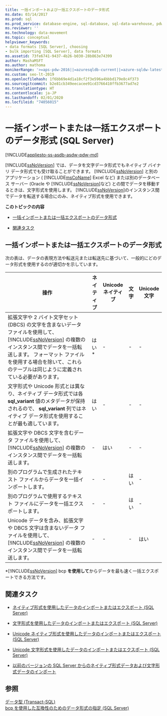 ```yaml
---
title: 一括インポートおよび一括エクスポートのデータ形式
ms.date: 03/14/2017
ms.prod: sql
ms.prod_service: database-engine, sql-database, sql-data-warehouse, pdw
ms.reviewer: ''
ms.technology: data-movement
ms.topic: conceptual
helpviewer_keywords:
- data formats [SQL Server], choosing
- bulk importing [SQL Server], data formats
ms.assetid: 73fe6741-9437-4b26-b030-28b863e74399
author: MashaMSFT
ms.author: mathoma
monikerRange: '>=aps-pdw-2016||=azuresqldb-current||=azure-sqldw-latest||>=sql-server-2016||=sqlallproducts-allversions||>=sql-server-linux-2017||=azuresqldb-mi-current'
ms.custom: seo-lt-2019
ms.openlocfilehash: 1f6bb69e4d1a18cf2f3e596a4bbbd179e8c4f373
ms.sourcegitcommit: b2e81cb349eecacee91cd3766410ffb3677ad7e2
ms.translationtype: HT
ms.contentlocale: ja-JP
ms.lasthandoff: 02/01/2020
ms.locfileid: "74056015"
---
```

# <a name="data-formats-for-bulk-import-or-bulk-export-sql-server"></a>一括インポートまたは一括エクスポートのデータ形式 (SQL Server)
[!INCLUDE[appliesto-ss-asdb-asdw-pdw-md](../../includes/appliesto-ss-asdb-asdw-pdw-md.md)]

  [!INCLUDE[ssNoVersion](../../includes/ssnoversion-md.md)] では、データを文字データ形式でもネイティブ バイナリ データ形式でも受け取ることができます。 [!INCLUDE[ssNoVersion](../../includes/ssnoversion-md.md)] と別のアプリケーション ( [!INCLUDE[msCoName](../../includes/msconame-md.md)] Excel など) または別のデータベース サーバー (Oracle や [!INCLUDE[ssNoVersion](../../includes/ssnoversion-md.md)]など) との間でデータを移動するときは、文字形式を使用します。 [!INCLUDE[ssNoVersion](../../includes/ssnoversion-md.md)]のインスタンス間でデータを転送する場合にのみ、ネイティブ形式を使用できます。  
  
 **このトピックの内容**  
  
-   [一括インポートまたは一括エクスポートのデータ形式](#ComponentsAndConcepts)  
  
-   [関連タスク](#RelatedTasks)  
  
##  <a name="ComponentsAndConcepts"></a> 一括インポートまたは一括エクスポートのデータ形式  
 次の表は、データの表現方法や転送元または転送先に基づいて、一般的にどのデータ形式を使用するのが適切かを示しています。  
  
|操作|ネイティブ|Unicode ネイティブ|文字|Unicode 文字|  
|---------------|------------|--------------------|---------------|-----------------------|  
|拡張文字や 2 バイト文字セット (DBCS) の文字を含まないデータ ファイルを使用して、 [!INCLUDE[ssNoVersion](../../includes/ssnoversion-md.md)] の複数のインスタンス間でデータを一括転送します。 フォーマット ファイルを使用する場合を除いて、これらのテーブルは同じように定義されている必要があります。|はい*|-|-|-|  
|文字形式や Unicode 形式とは異なり、ネイティブ データ形式では各 **sql_variant** 値のメタデータが保持されるので、 **sql_variant** 列ではネイティブ データ形式を使用することが最も適しています。|はい|-|-|-|  
|拡張文字や DBCS 文字を含むデータ ファイルを使用して、 [!INCLUDE[ssNoVersion](../../includes/ssnoversion-md.md)] の複数のインスタンス間でデータを一括転送します。|-|はい|-|-|  
|別のプログラムで生成されたテキスト ファイルからデータを一括インポートします。|-|-|はい|-|  
|別のプログラムで使用するテキスト ファイルにデータを一括エクスポートします。|-|-|はい|-|  
|Unicode データを含み、拡張文字や DBCS 文字は含まないデータ ファイルを使用して、 [!INCLUDE[ssNoVersion](../../includes/ssnoversion-md.md)] の複数のインスタンス間でデータを一括転送します。|-|-|-|はい|  
  
 \*[!INCLUDE[ssNoVersion](../../includes/ssnoversion-md.md)] bcp **を使用して**からデータを最も速く一括エクスポートできる方法です。  
  
##  <a name="RelatedTasks"></a> 関連タスク  
  
-   [ネイティブ形式を使用したデータのインポートまたはエクスポート &#40;SQL Server&#41;](../../relational-databases/import-export/use-native-format-to-import-or-export-data-sql-server.md)  
  
-   [文字形式を使用したデータのインポートまたはエクスポート &#40;SQL Server&#41;](../../relational-databases/import-export/use-character-format-to-import-or-export-data-sql-server.md)  
  
-   [Unicode ネイティブ形式を使用したデータのインポートまたはエクスポート &#40;SQL Server&#41;](../../relational-databases/import-export/use-unicode-native-format-to-import-or-export-data-sql-server.md)  
  
-   [Unicode 文字形式を使用したデータのインポートまたはエクスポート &#40;SQL Server&#41;](../../relational-databases/import-export/use-unicode-character-format-to-import-or-export-data-sql-server.md)  
  
-   [以前のバージョンの SQL Server からのネイティブ形式データおよび文字形式データのインポート](../../relational-databases/import-export/import-native-and-character-format-data-from-earlier-versions-of-sql-server.md)  
  
## <a name="see-also"></a>参照  
 [データ型 &#40;Transact-SQL&#41;](../../t-sql/data-types/data-types-transact-sql.md)   
 [bcp を使用した互換性のためのデータ形式の指定 &#40;SQL Server&#41;](../../relational-databases/import-export/specify-data-formats-for-compatibility-when-using-bcp-sql-server.md)  
  
  
